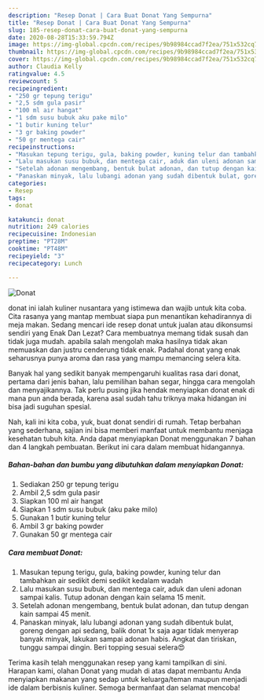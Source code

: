 ```yaml
---
description: "Resep Donat | Cara Buat Donat Yang Sempurna"
title: "Resep Donat | Cara Buat Donat Yang Sempurna"
slug: 185-resep-donat-cara-buat-donat-yang-sempurna
date: 2020-08-28T15:33:59.794Z
image: https://img-global.cpcdn.com/recipes/9b98984ccad7f2ea/751x532cq70/donat-foto-resep-utama.jpg
thumbnail: https://img-global.cpcdn.com/recipes/9b98984ccad7f2ea/751x532cq70/donat-foto-resep-utama.jpg
cover: https://img-global.cpcdn.com/recipes/9b98984ccad7f2ea/751x532cq70/donat-foto-resep-utama.jpg
author: Claudia Kelly
ratingvalue: 4.5
reviewcount: 5
recipeingredient:
- "250 gr tepung terigu"
- "2,5 sdm gula pasir"
- "100 ml air hangat"
- "1 sdm susu bubuk aku pake milo"
- "1 butir kuning telur"
- "3 gr baking powder"
- "50 gr mentega cair"
recipeinstructions:
- "Masukan tepung terigu, gula, baking powder, kuning telur dan tambahkan air sedikit demi sedikit kedalam wadah"
- "Lalu masukan susu bubuk, dan mentega cair, aduk dan uleni adonan sampai kalis. Tutup adonan dengan kain selama 15 menit."
- "Setelah adonan mengembang, bentuk bulat adonan, dan tutup dengan kain sampai 45 menit."
- "Panaskan minyak, lalu lubangi adonan yang sudah dibentuk bulat, goreng dengan api sedang, balik donat 1x saja agar tidak menyerap banyak minyak, lakukan sampai adonan habis. Angkat dan tiriskan, tunggu sampai dingin. Beri topping sesuai selera😍"
categories:
- Resep
tags:
- donat

katakunci: donat 
nutrition: 249 calories
recipecuisine: Indonesian
preptime: "PT28M"
cooktime: "PT48M"
recipeyield: "3"
recipecategory: Lunch

---
```



![Donat](https://img-global.cpcdn.com/recipes/9b98984ccad7f2ea/751x532cq70/donat-foto-resep-utama.jpg)


donat ini ialah kuliner nusantara yang istimewa dan wajib untuk kita coba. Cita rasanya yang mantap membuat siapa pun menantikan kehadirannya di meja makan.
Sedang mencari ide resep donat untuk jualan atau dikonsumsi sendiri yang Enak Dan Lezat? Cara membuatnya memang tidak susah dan tidak juga mudah. apabila salah mengolah maka hasilnya tidak akan memuaskan dan justru cenderung tidak enak. Padahal donat yang enak seharusnya punya aroma dan rasa yang mampu memancing selera kita.

Banyak hal yang sedikit banyak mempengaruhi kualitas rasa dari donat, pertama dari jenis bahan, lalu pemilihan bahan segar, hingga cara mengolah dan menyajikannya. Tak perlu pusing jika hendak menyiapkan donat enak di mana pun anda berada, karena asal sudah tahu triknya maka hidangan ini bisa jadi suguhan spesial.




Nah, kali ini kita coba, yuk, buat donat sendiri di rumah. Tetap berbahan yang sederhana, sajian ini bisa memberi manfaat untuk membantu menjaga kesehatan tubuh kita. Anda dapat menyiapkan Donat menggunakan 7 bahan dan 4 langkah pembuatan. Berikut ini cara dalam membuat hidangannya.

<!--inarticleads1-->

##### Bahan-bahan dan bumbu yang dibutuhkan dalam menyiapkan Donat:

1. Sediakan 250 gr tepung terigu
1. Ambil 2,5 sdm gula pasir
1. Siapkan 100 ml air hangat
1. Siapkan 1 sdm susu bubuk (aku pake milo)
1. Gunakan 1 butir kuning telur
1. Ambil 3 gr baking powder
1. Gunakan 50 gr mentega cair




<!--inarticleads2-->

##### Cara membuat Donat:

1. Masukan tepung terigu, gula, baking powder, kuning telur dan tambahkan air sedikit demi sedikit kedalam wadah
1. Lalu masukan susu bubuk, dan mentega cair, aduk dan uleni adonan sampai kalis. Tutup adonan dengan kain selama 15 menit.
1. Setelah adonan mengembang, bentuk bulat adonan, dan tutup dengan kain sampai 45 menit.
1. Panaskan minyak, lalu lubangi adonan yang sudah dibentuk bulat, goreng dengan api sedang, balik donat 1x saja agar tidak menyerap banyak minyak, lakukan sampai adonan habis. Angkat dan tiriskan, tunggu sampai dingin. Beri topping sesuai selera😍




Terima kasih telah menggunakan resep yang kami tampilkan di sini. Harapan kami, olahan Donat yang mudah di atas dapat membantu Anda menyiapkan makanan yang sedap untuk keluarga/teman maupun menjadi ide dalam berbisnis kuliner. Semoga bermanfaat dan selamat mencoba!
